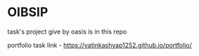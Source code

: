 # OIBSIP
task's project give by oasis is in this repo

portfolio task link -  https://yatinkashyap1252.github.io/portfolio/
